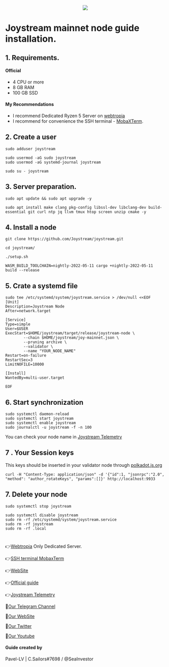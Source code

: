 <p align="center">
 <img src="https://i.postimg.cc/QxHnHwy7/Joystream-scaled.jpg"/></a>
</p>

# Joystream mainnet node guide installation.

## 1. Requirements.

#### Official 
- 4 CPU or more
- 8 GB RAM
- 100 GB SSD
  
#### My Recommendations
- I recommend Dedicated Ryzen 5 Server on [webtropia](https://bit.ly/45KaUj4)
- I recommend for convenience the SSH terminal - [MobaXTerm](https://mobaxterm.mobatek.net/download.html).

## 2. Create a user
```
sudo adduser joystream
```
```
sudo usermod -aG sudo joystream
sudo usermod -aG systemd-journal joystream
```
```
sudo su - joystream
```

## 3. Server preparation.
```
sudo apt update && sudo apt upgrade -y
```
```
sudo apt install make clang pkg-config libssl-dev libclang-dev build-essential git curl ntp jq llvm tmux htop screen unzip cmake -y
```
## 4. Install a node
```
git clone https://github.com/Joystream/joystream.git
```
```
cd joystream/
```
```
./setup.sh
```
```
WASM_BUILD_TOOLCHAIN=nightly-2022-05-11 cargo +nightly-2022-05-11 build --release
```

## 5. Crate a systemd file
```
sudo tee /etc/systemd/system/joystream.service > /dev/null <<EOF
[Unit]
Description=Joystream Node
After=network.target

[Service]
Type=simple
User=$USER
ExecStart=$HOME/joystream/target/release/joystream-node \
        --chain $HOME/joystream/joy-mainnet.json \
        --pruning archive \
        --validator \
        --name "YOUR_NODE_NAME"
Restart=on-failure
RestartSec=3
LimitNOFILE=10000

[Install]
WantedBy=multi-user.target

EOF
```
                                                        
## 6. Start synchronization
```
sudo systemctl daemon-reload
sudo systemctl start joystream
sudo systemctl enable joystream
sudo journalctl -u joystream -f -n 100
```
You can check your node name in [Joystream Telemetry](https://telemetry.polkadot.io/#list/0x6b5e488e0fa8f9821110d5c13f4c468abcd43ce5e297e62b34c53c3346465956)

## 7 . Your Session keys
This keys should be inserted in your validator node through [polkadot.js.org](https://polkadot.js.org/)
```
curl -H "Content-Type: application/json" -d '{"id":1, "jsonrpc":"2.0", "method": "author_rotateKeys", "params":[]}' http://localhost:9933
```

## 7. Delete your node

```
sudo systemctl stop joystream
```
```
sudo systemctl disable joystream
sudo rm -rf /etc/systemd/system/joystream.service
sudo rm -rf joystream
sudo rm -rf .local
```

#
👉[Webtropia](https://bit.ly/45KaUj4) Only Dedicated Server.

👉[SSH terminal MobaxTerm](https://mobaxterm.mobatek.net/download.html)

👉[WebSite](https://www.joystream.org/)

👉[Official guide](https://github.com/Joystream/joystream/tree/master/bin/node)

👉[Joystream Telemetry](https://telemetry.polkadot.io/#list/0x6b5e488e0fa8f9821110d5c13f4c468abcd43ce5e297e62b34c53c3346465956)

🔰[Our Telegram Channel](https://t.me/CryptoSailorsAnn)

🔰[Our WebSite](cryptosailors.tech)

🔰[Our Twitter](https://twitter.com/Crypto_Sailors)

🔰[Our Youtube](https://www.youtube.com/@CryptoSailors)

#### Guide created by 
Pavel-LV | C.Sailors#7698 / @SeaInvestor
